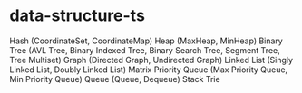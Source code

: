 # data-structure-ts
Hash (CoordinateSet, CoordinateMap) Heap (MaxHeap, MinHeap) Binary Tree (AVL Tree, Binary Indexed Tree, Binary Search Tree, Segment Tree, Tree Multiset) Graph (Directed Graph, Undirected Graph) Linked List (Singly Linked List, Doubly Linked List) Matrix Priority Queue (Max Priority Queue, Min Priority Queue) Queue (Queue, Dequeue) Stack Trie
